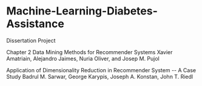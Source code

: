 # Machine-Learning-Diabetes-Assistance
Dissertation Project 

Chapter 2
Data Mining Methods for Recommender
Systems
Xavier Amatriain, Alejandro Jaimes, Nuria Oliver, and Josep M. Pujol

Application of Dimensionality Reduction in Recommender System -- A Case Study
Badrul M. Sarwar, George Karypis, Joseph A. Konstan, John T. Riedl
